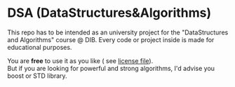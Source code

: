 DSA (DataStructures&Algorithms)
===
This repo has to be intended as an university project for the "DataStructures and Algorithms" course @ DIB. Every code or project inside is made for educational purposes.

You are **free** to use it as you like ( see [license file](LICENSE)).</br>
But if you are looking for powerful and strong algorithms, I'd advise you boost or STD library.




